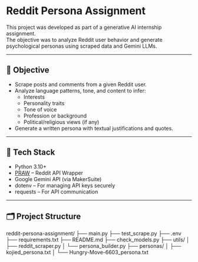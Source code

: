 # Reddit Persona Assignment

This project was developed as part of a generative AI internship assignment.  
The objective was to analyze Reddit user behavior and generate psychological personas using scraped data and Gemini LLMs.

---

## 🚀 Objective

- Scrape posts and comments from a given Reddit user.
- Analyze language patterns, tone, and content to infer:
  - Interests
  - Personality traits
  - Tone of voice
  - Profession or background
  - Political/religious views (if any)
- Generate a written persona with textual justifications and quotes.

---

## 🧠 Tech Stack

- Python 3.10+
- [PRAW](https://praw.readthedocs.io/en/stable/) – Reddit API Wrapper
- Google Gemini API (via MakerSuite)
- dotenv – For managing API keys securely
- requests – For API communication

---

## 🗂️ Project Structure
reddit-persona-assignment/
├── main.py
├── test_scrape.py
├── .env
├── requirements.txt
├── README.md
├── check_models.py
├── utils/
│ ├── reddit_scraper.py
│ └── persona_builder.py
├── personas/
│ ├── kojied_persona.txt
│ └── Hungry-Move-6603_persona.txt

